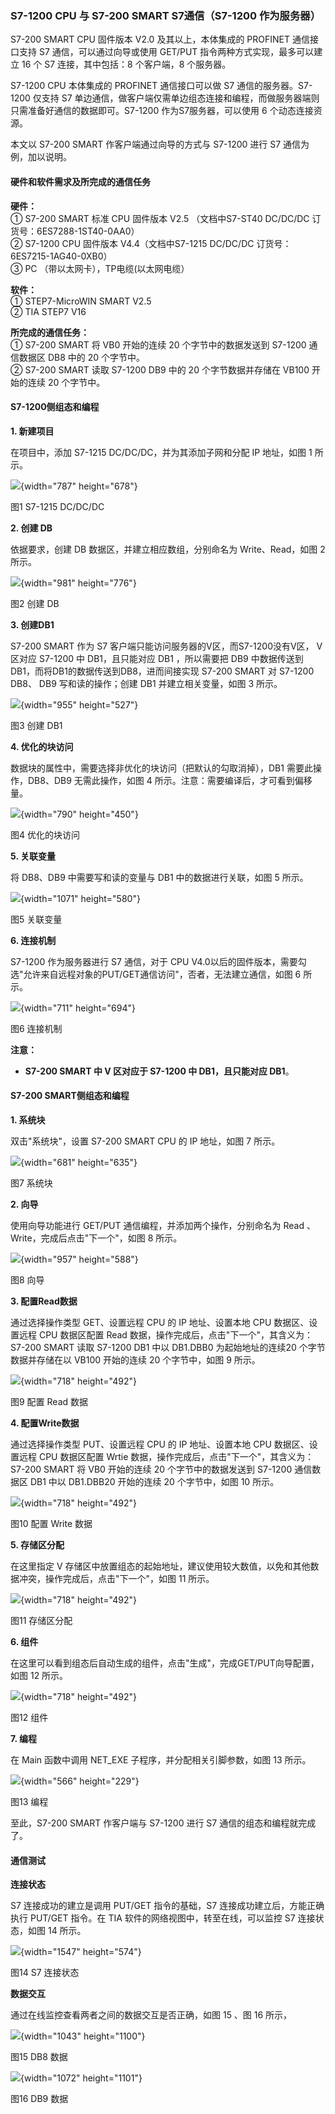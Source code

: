 ### S7-1200 CPU 与 S7-200 SMART S7通信（S7-1200 作为服务器）

S7-200 SMART CPU 固件版本 V2.0 及其以上，本体集成的 PROFINET
通信接口支持 S7 通信，可以通过向导或使用 GET/PUT
指令两种方式实现，最多可以建立 16 个 S7 连接，其中包括：8 个客户端，8
个服务器。

S7-1200 CPU 本体集成的 PROFINET 通信接口可以做 S7 通信的服务器。S7-1200
仅支持 S7
单边通信，做客户端仅需单边组态连接和编程，而做服务器端则只需准备好通信的数据即可。S7-1200
作为S7服务器，可以使用 6 个动态连接资源。

本文以 S7-200 SMART 作客户端通过向导的方式与 S7-1200 进行 S7
通信为例，加以说明。

#### 硬件和软件需求及所完成的通信任务

**硬件：**\
① S7-200 SMART 标准 CPU 固件版本 V2.5 （文档中S7-ST40 DC/DC/DC
订货号：6ES7288-1ST40-0AA0）\
② S7-1200 CPU 固件版本 V4.4（文档中S7-1215 DC/DC/DC
订货号：6ES7215-1AG40-0XB0）\
③ PC （带以太网卡），TP电缆(以太网电缆）

**软件：**\
① STEP7-MicroWIN SMART V2.5\
② TIA STEP7 V16

**所完成的通信任务：**\
① S7-200 SMART 将 VB0 开始的连续 20 个字节中的数据发送到 S7-1200
通信数据区 DB8 中的 20 个字节中。\
② S7-200 SMART 读取 S7-1200 DB9 中的 20 个字节数据并存储在 VB100
开始的连续 20 个字节中。

#### S7-1200侧组态和编程

**1. 新建项目**

在项目中，添加 S7-1215 DC/DC/DC，并为其添加子网和分配 IP 地址，如图 1
所示。

![](images/02-01.png){width="787" height="678"}

图1 S7-1215 DC/DC/DC

**2. 创建 DB**

依据要求，创建 DB 数据区，并建立相应数组，分别命名为 Write、Read，如图 2
所示。

![](images/02-02.png){width="981" height="776"}

图2 创建 DB

**3. 创建DB1**

S7-200 SMART 作为 S7 客户端只能访问服务器的V区，而S7-1200没有V区， V
区对应 S7-1200 中 DB1，且只能对应 DB1 ，所以需要把 DB9 中数据传送到
DB1，而将DB1的数据传送到DB8，进而间接实现 S7-200 SMART 对 S7-1200 DB8、
DB9 写和读的操作；创建 DB1 并建立相关变量，如图 3 所示。

![](images/02-03.png){width="955" height="527"}

图3 创建 DB1

**4. 优化的块访问**

数据块的属性中，需要选择非优化的块访问（把默认的勾取消掉），DB1
需要此操作，DB8、DB9 无需此操作，如图 4
所示。注意：需要编译后，才可看到偏移量。

![](images/02-04.png){width="790" height="450"}

图4 优化的块访问

**5. 关联变量**

将 DB8、DB9 中需要写和读的变量与 DB1 中的数据进行关联，如图 5 所示。

![](images/02-05.png){width="1071" height="580"}

图5 关联变量

**6. 连接机制**

S7-1200 作为服务器进行 S7 通信，对于 CPU
V4.0以后的固件版本，需要勾选"允许来自远程对象的PUT/GET通信访问"，否者，无法建立通信，如图
6 所示。

![](images/02-06.png){width="711" height="694"}

图6 连接机制

**注意：**

-   **S7-200 SMART 中 V 区对应于 S7-1200 中 DB1，且只能对应 DB1**。

#### S7-200 SMART侧组态和编程

**1. 系统块**

双击"系统块"，设置 S7-200 SMART CPU 的 IP 地址，如图 7 所示。

![](images/02-07.png){width="681" height="635"}

图7 系统块

**2. 向导**

使用向导功能进行 GET/PUT 通信编程，并添加两个操作，分别命名为 Read
、Write，完成后点击"下一个"，如图 8 所示。

![](images/02-08.png){width="957" height="588"}

图8 向导

**3. 配置Read数据**

通过选择操作类型 GET、设置远程 CPU 的 IP 地址、设置本地 CPU
数据区、设置远程 CPU 数据区配置 Read
数据，操作完成后，点击"下一个"，其含义为：S7-200 SMART 读取 S7-1200 DB1
中以 DB1.DBB0 为起始地址的连续20 个字节数据并存储在以 VB100 开始的连续
20 个字节中，如图 9 所示。

![](images/02-09.png){width="718" height="492"}

图9 配置 Read 数据

**4. 配置Write数据**

通过选择操作类型 PUT、设置远程 CPU 的 IP 地址、设置本地 CPU
数据区、设置远程 CPU 数据区配置 Wrtie
数据，操作完成后，点击"下一个"，其含义为： S7-200 SMART 将 VB0
开始的连续 20 个字节中的数据发送到 S7-1200 通信数据区 DB1 中以 DB1.DBB20
开始的连续 20 个字节中，如图 10 所示。

![](images/02-10.png){width="718" height="492"}

图10 配置 Write 数据

**5. 存储区分配**

在这里指定 V
存储区中放置组态的起始地址，建议使用较大数值，以免和其他数据冲突，操作完成后，点击"下一个"，如图
11 所示。

![](images/02-11.png){width="718" height="492"}

图11 存储区分配

**6. 组件**

在这里可以看到组态后自动生成的组件，点击"生成"，完成GET/PUT向导配置，如图
12 所示。

![](images/02-12.png){width="718" height="492"}

图12 组件

**7. 编程**

在 Main 函数中调用 NET_EXE 子程序，并分配相关引脚参数，如图 13 所示。

![](images/02-13.png){width="566" height="229"}

图13 编程

至此，S7-200 SMART 作客户端与 S7-1200 进行 S7 通信的组态和编程就完成了。

#### 通信测试

**连接状态**

S7 连接成功的建立是调用 PUT/GET 指令的基础，S7
连接成功建立后，方能正确执行 PUT/GET 指令。在 TIA
软件的网络视图中，转至在线，可以监控 S7 连接状态，如图 14 所示。

![](images/02-14.PNG){width="1547" height="574"}

图14 S7 连接状态

**数据交互**

通过在线监控查看两者之间的数据交互是否正确，如图 15 、图 16 所示，

![](images/02-15.PNG){width="1043" height="1100"}

图15 DB8 数据

![](images/02-16.PNG){width="1072" height="1101"}

图16 DB9 数据
